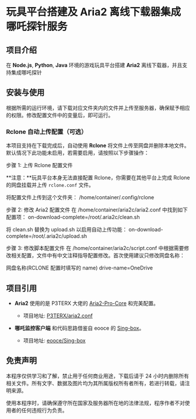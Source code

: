 # 玩具平台搭建及 Aria2 离线下载器集成哪吒探针服务

## 项目介绍

在 **Node.js**, **Python**, **Java** 环境的游戏玩具平台搭建 **Aria2** 离线下载器，并且支持集成哪吒探针

## 安装与使用

根据所需的运行环境，请下载对应文件夹内的文件并上传至服务器，确保赋予相应的权限。修改配置文件中的变量后，即可运行。

### Rclone 自动上传配置（可选）

本项目支持在下载完成后，自动使用 **Rclone** 将文件上传至网盘并删除本地文件。默认情况下此功能未启用，若需要启用，请按照以下步骤操作：

步骤 1: 上传 Rclone 配置文件

**注意：**玩具平台本身无法直接配置 Rclone，你需要在其他平台上完成 Rclone 的网盘挂载并上传 `rclone.conf` 文件。

将配置文件上传到这个文件夹：
/home/container/.config/rclone


步骤 2: 修改 Aria2 配置文件
在 /home/container/aria2c/aria2.conf 中找到如下配置项：
on-download-complete=/root/.aria2c/clean.sh

将 clean.sh 替换为 upload.sh 以启用自动上传功能：
on-download-complete=/root/.aria2c/upload.sh

步骤 3: 修改脚本配置文件
在 /home/container/aria2c/script.conf 中根据需要修改相关配置，文件中有中文注释指导配置修改。首次使用建议只修改网盘名称：

网盘名称(RCLONE 配置时填写的 name)
drive-name=OneDrive


## 项目引用
- **Aria2** 使用的是 P3TERX 大佬的 [Aria2-Pro-Core](https://github.com/P3TERX/Aria2-Pro-Core) 和完美配置。
  - 项目地址: [P3TERX/aria2.conf](https://github.com/P3TERX/aria2.conf)
  
- **哪吒监控客户端** 和代码思路借鉴自 eooce 的 [Sing-box](https://github.com/eooce/Sing-box)。
  - 项目地址: [eooce/Sing-box](https://github.com/eooce/Sing-box)



## 免责声明

本程序仅供学习和了解，禁止用于任何商业用途，下载后请于 24 小时内删除所有相关文件。所有文字、数据及图片均为其所属版权所有者所有，若进行转载，请注明来源。

使用本程序时，请确保遵守所在国家及服务器所在地的法律法规，程序作者不对使用者的任何违规行为负责。
